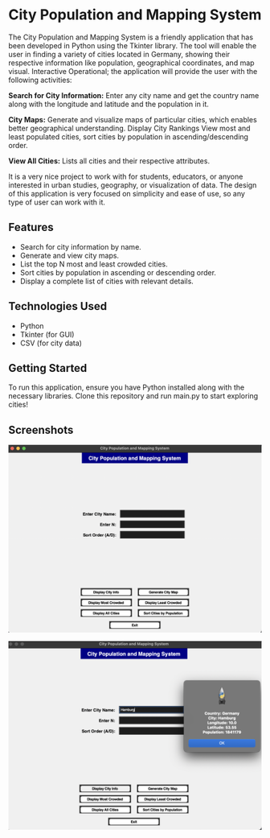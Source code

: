 
# City Population and Mapping System

The City Population and Mapping System is a friendly application that has been developed in Python using the Tkinter library. The tool will enable the user in finding a variety of cities located in Germany, showing their respective information like population, geographical coordinates, and map visual. Interactive Operational; the application will provide the user with the following activities: 

**Search for City Information:** Enter any city name and get the country name along with the longitude and latitude and the population in it.

**City Maps:** Generate and visualize maps of particular cities, which enables better geographical understanding.
Display City Rankings View most and least populated cities, sort cities by population in ascending/descending order.

**View All Cities:** Lists all cities and their respective attributes.

It is a very nice project to work with for students, educators, or anyone interested in urban studies, geography, or visualization of data. The design of this application is very focused on simplicity and ease of use, so any type of user can work with it.


## Features

- Search for city information by name.
- Generate and view city maps.
- List the top N most and least crowded cities.
- Sort cities by population in ascending or descending order.
- Display a complete list of cities with relevant details.


## Technologies Used

- Python
- Tkinter (for GUI)
- CSV (for city data)
## Getting Started

To run this application, ensure you have Python installed along with the necessary libraries. Clone this repository and run main.py to start exploring cities!
## Screenshots

![Screenshot](https://github.com/YusufSecgin/City_Manager/blob/main/mainPage.png)

![Screenshot](https://github.com/YusufSecgin/City_Manager/blob/main/cityInfo.png)

